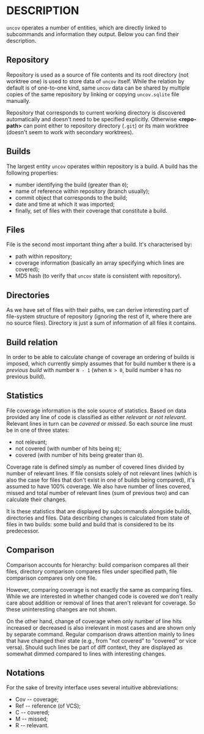 DESCRIPTION
===========

`uncov` operates a number of entities, which are directly linked to subcommands
and information they output.  Below you can find their description.

Repository
----------

Repository is used as a source of file contents and its root directory (not
worktree one) is used to store data of `uncov` itself.  While the relation by
default is of one-to-one kind, same `uncov` data can be shared by multiple
copies of the same repository by linking or copying `uncov.sqlite` file
manually.

Repository that corresponds to current working directory is discovered
automatically and doesn't need to be specified explicitly.  Otherwise
**\<repo-path\>** can point either to repository directory (`.git`) or its
main worktree (doesn't seem to work with secondary worktrees).

Builds
------

The largest entity `uncov` operates within repository is a build.  A build has
the following properties:

 * number identifying the build (greater than `0`);
 * name of reference within repository (branch usually);
 * commit object that corresponds to the build;
 * date and time at which it was imported;
 * finally, set of files with their coverage that constitute a build.

Files
-----

File is the second most important thing after a build.  It's characterised by:

 * path within repository;
 * coverage information (basically an array specifying which lines are covered);
 * MD5 hash (to verify that `uncov` state is consistent with repository).

Directories
-----------

As we have set of files with their paths, we can derive interesting part of
file-system structure of repository (ignoring the rest of it, where there are no
source files).  Directory is just a sum of information of all files it contains.

Build relation
--------------

In order to be able to calculate change of coverage an ordering of builds is
imposed, which currently simply assumes that for build number `N` there is a
*previous build* with number `N - 1` (when `N > 0`, build number `0` has no
previous build).

Statistics
----------

File coverage information is the sole source of statistics.  Based on data
provided any line of code is classified as either *relevant* or *not relevant*.
Relevant lines in turn can be *covered* or *missed*.  So each source line must
be in one of three states:

 * not relevant;
 * not covered (with number of hits being `0`);
 * covered (with number of hits being greater than `0`).

Coverage rate is defined simply as number of covered lines divided by number of
relevant lines.  If file consists solely of not relevant lines (which is also
the case for files that don't exist in one of builds being compared), it's
assumed to have 100% coverage.  We also have number of lines covered, missed and
total number of relevant lines (sum of previous two) and can calculate their
changes.

It is these statistics that are displayed by subcommands alongside builds,
directories and files.  Data describing changes is calculated from state of
files in two builds: some build and build that is considered to be its
predecessor.

Comparison
----------

Comparison accounts for hierarchy: build comparison compares all their files,
directory comparison compares files under specified path, file comparison
compares only one file.

However, comparing coverage is not exactly the same as comparing files.  While
we are interested in whether changed code is covered we don't really care about
addition or removal of lines that aren't relevant for coverage.  So these
uninteresting changes are not shown.

On the other hand, change of coverage when only number of line hits increased or
decreased is also irrelevant in most cases and are shown only by separate
command.  Regular comparison draws attention mainly to lines that have changed
their state (e.g., from "not covered" to "covered" or vice versa).  Should such
lines be part of diff context, they are displayed as somewhat dimmed compared to
lines with interesting changes.

Notations
---------

For the sake of brevity interface uses several intuitive abbreviations:

 * Cov -- coverage;
 * Ref -- reference (of VCS);
 * C -- covered;
 * M -- missed;
 * R -- relevant.

